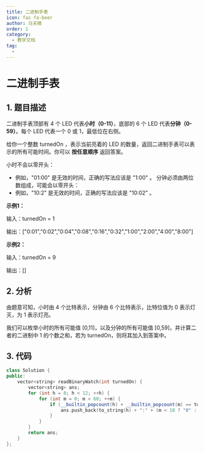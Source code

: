 ```yaml
---
title: 二进制手表
icon: fas fa-beer
author: 马天啸
order: 1
category:
  - 教学文档
tag:
  - 
---
```


# 二进制手表
## 1. 题目描述

二进制手表顶部有 4 个 LED 代表**小时（0-11）**，底部的 6 个 LED 代表**分钟（0-59）**。每个 LED 代表一个 0 或 1，最低位在右侧。

给你一个整数 turnedOn ，表示当前亮着的 LED 的数量，返回二进制手表可以表示的所有可能时间。你可以 **按任意顺序** 返回答案。

小时不会以零开头：
- 例如，"01:00" 是无效的时间，正确的写法应该是 "1:00" 。
分钟必须由两位数组成，可能会以零开头：
- 例如，"10:2" 是无效的时间，正确的写法应该是 "10:02" 。

**示例1：**

输入：turnedOn = 1

输出：["0:01","0:02","0:04","0:08","0:16","0:32","1:00","2:00","4:00","8:00"]

**示例2：**

输入：turnedOn = 9

输出：[]

## 2. 分析

由题意可知，小时由 4 个比特表示，分钟由 6 个比特表示，比特位值为 0 表示灯灭，为 1 表示灯亮。

我们可以枚举小时的所有可能值 [0,11]，以及分钟的所有可能值 [0,59]，并计算二者的二进制中 1 的个数之和，若为 turnedOn，则将其加入到答案中。


## 3. 代码

```C++
class Solution {
public:
    vector<string> readBinaryWatch(int turnedOn) {
        vector<string> ans;
        for (int h = 0; h < 12; ++h) {
            for (int m = 0; m < 60; ++m) {
                if (__builtin_popcount(h) + __builtin_popcount(m) == turnedOn) {
                    ans.push_back(to_string(h) + ":" + (m < 10 ? "0" : "") + to_string(m));
                }
            }
        }
        return ans;
    }
};
```